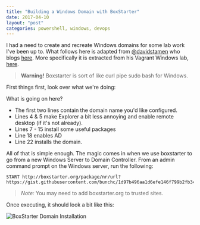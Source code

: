 ```yaml
---
title: "Building a Windows Domain with BoxStarter"
date: 2017-04-10
layout: "post"
categories: powershell, windows, devops
---
```


I had a need to create and recreate Windows domains for some lab work I've been up to. What follows here is adapted from [@davidstamen](https://twitter.com/davidstamen) who blogs [here](http://davidstamen.com). More specifically it is extracted from his Vagrant Windows lab, [here](https://github.com/dstamen/Vagrant/tree/master/windows).

>**Warning!** Boxstarter is sort of like curl pipe sudo bash for Windows.

First things first, look over what we're doing:
<script src="https://gist.github.com/bunchc/1d97b496aa1d6efe146f799b2fb34547.js"></script>

What is going on here?
* The first two lines contain the domain name you'd like configured.
* Lines 4 & 5 make Explorer a bit less annoying and enable remote desktop (if it's not already).
* Lines 7 - 15 install some useful packages
* Line 18 enables AD
* Line 22 installs the domain.

All of that is simple enough. The magic comes in when we use boxstarter to go from a new Windows Server to Domain Controller. From an admin command prompt on the Windows server, run the following:

```
START http://boxstarter.org/package/nr/url?https://gist.githubusercontent.com/bunchc/1d97b496aa1d6efe146f799b2fb34547/raw/51ebf18ca320c49c38e2f493e0ff4afad59bb0cd/domain_controller.ps1
```

>*Note:* You may need to add boxstarter.org to trusted sites.

Once executing, it should look a bit like this:

![BoxStarter Domain Installation](https://i.imgur.com/OveXd0d.png)